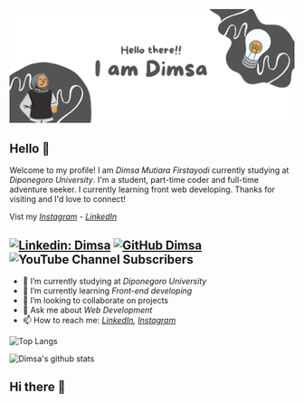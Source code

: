 ![Image](https://github.com/dimsaamf/dimsaamf/blob/main/Dimsa.png)

## Hello 👋

Welcome to my profile! I am *Dimsa Mutiara Firstayodi* currently studying at *Diponegoro University*. I'm a student, part-time coder and full-time adventure seeker. I currently learning front web developing. Thanks for visiting and I'd love to connect!

Vist my *[Instagram](https://www.instagram.com/joannevd/) - [LinkedIn](https://www.linkedin.com/in/dimsa-mutiara-firstayodi-4a3321207/)*

[![Linkedin: Dimsa](https://img.shields.io/badge/-Dimsa-blue?style=flat-square&logo=Linkedin&logoColor=white&link=https://www.linkedin.com/in/dimsa-mutiara-firstayodi-4a3321207/)](https://www.linkedin.com/in/dimsa-mutiara-firstayodi-4a3321207/)
[![GitHub Dimsa](https://img.shields.io/github/followers/dimsaamf?label=follow&style=social)](https://github.com/dimsaamf)
![YouTube Channel Subscribers](https://img.shields.io/youtube/channel/subscribers/UCZqgPrXj18WI_m_5V9J4gXg?style=social)
---

- 🔭 I’m currently studying at *Diponegoro University*
- 🌱 I’m currently learning *Front-end developing*
- 👯 I’m looking to collaborate on projects
- 💬 Ask me about *Web Development*
- 📫 How to reach me:
  *[LinkedIn](https://www.linkedin.com/in/dimsa-mutiara-firstayodi-4a3321207/), [Instagram](https://www.instagram.com/dimsaamf/)*

![Top Langs](https://github-readme-stats.vercel.app/api/top-langs/?username=joanneevd&layout=compact&theme=dark&hide_border=true)

![Dimsa's github stats](https://github-readme-stats.vercel.app/api?username=joanneevd&show_icons=true&hide_border=true&theme=dark)




## Hi there 👋

<!--
**joanneevd/joanneevd** is a ✨ _special_ ✨ repository because its `README.md` (this file) appears on your GitHub profile.

Here are some ideas to get you started:

- 🔭 I’m currently working on ...
- 🌱 I’m currently learning ...
- 👯 I’m looking to collaborate on ...
- 🤔 I’m looking for help with ...
- 💬 Ask me about ...
- 📫 How to reach me: ...
- 😄 Pronouns: ...
- ⚡ Fun fact: ...
-->
